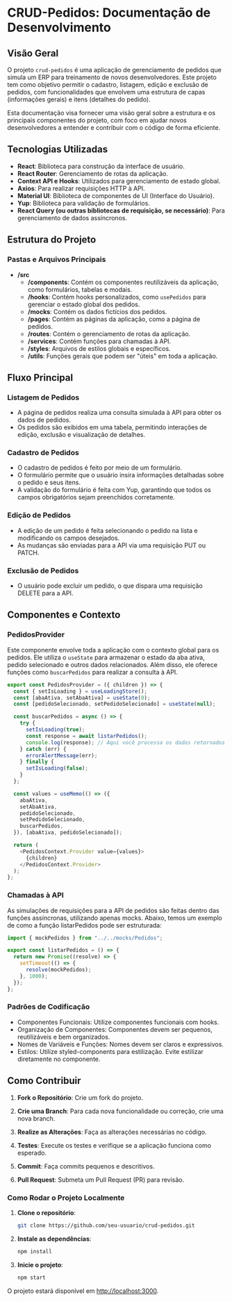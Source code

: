 # CRUD-Pedidos: Documentação de Desenvolvimento

## Visão Geral

O projeto `crud-pedidos` é uma aplicação de gerenciamento de pedidos que simula um ERP para treinamento de novos desenvolvedores. Este projeto tem como objetivo permitir o cadastro, listagem, edição e exclusão de pedidos, com funcionalidades que envolvem uma estrutura de capas (informações gerais) e itens (detalhes do pedido).

Esta documentação visa fornecer uma visão geral sobre a estrutura e os principais componentes do projeto, com foco em ajudar novos desenvolvedores a entender e contribuir com o código de forma eficiente.

## Tecnologias Utilizadas

- **React**: Biblioteca para construção da interface de usuário.
- **React Router**: Gerenciamento de rotas da aplicação.
- **Context API e Hooks**: Utilizados para gerenciamento de estado global.
- **Axios**: Para realizar requisições HTTP à API.
- **Material UI**: Biblioteca de componentes de UI (Interface do Usuário).
- **Yup**: Biblioteca para validação de formulários.
- **React Query (ou outras bibliotecas de requisição, se necessário)**: Para gerenciamento de dados assíncronos.

## Estrutura do Projeto

### Pastas e Arquivos Principais

- **/src**
  - **/components**: Contém os componentes reutilizáveis da aplicação, como formulários, tabelas e modais.
  - **/hooks**: Contém hooks personalizados, como `usePedidos` para gerenciar o estado global dos pedidos.
  - **/mocks**: Contém os dados fictícios dos pedidos.
  - **/pages**: Contém as páginas da aplicação, como a página de pedidos.
  - **/routes**: Contém o gerenciamento de rotas da aplicação.
  - **/services**: Contém funções para chamadas à API.
  - **/styles**: Arquivos de estilos globais e específicos.
  - **/utils**: Funções gerais que podem ser "úteis" em toda a aplicação.

## Fluxo Principal

### Listagem de Pedidos
- A página de pedidos realiza uma consulta simulada à API para obter os dados de pedidos.
- Os pedidos são exibidos em uma tabela, permitindo interações de edição, exclusão e visualização de detalhes.

### Cadastro de Pedidos
- O cadastro de pedidos é feito por meio de um formulário.
- O formulário permite que o usuário insira informações detalhadas sobre o pedido e seus itens.
- A validação do formulário é feita com Yup, garantindo que todos os campos obrigatórios sejam preenchidos corretamente.

### Edição de Pedidos
- A edição de um pedido é feita selecionando o pedido na lista e modificando os campos desejados.
- As mudanças são enviadas para a API via uma requisição PUT ou PATCH.

### Exclusão de Pedidos
- O usuário pode excluir um pedido, o que dispara uma requisição DELETE para a API.

## Componentes e Contexto

### PedidosProvider

Este componente envolve toda a aplicação com o contexto global para os pedidos. Ele utiliza o `useState` para armazenar o estado da aba ativa, pedido selecionado e outros dados relacionados. Além disso, ele oferece funções como `buscarPedidos` para realizar a consulta à API.

```javascript
export const PedidosProvider = ({ children }) => {
  const { setIsLoading } = useLoadingStore();
  const [abaAtiva, setAbaAtiva] = useState(0);
  const [pedidoSelecionado, setPedidoSelecionado] = useState(null);

  const buscarPedidos = async () => {
    try {
      setIsLoading(true);
      const response = await listarPedidos();
      console.log(response); // Aqui você processa os dados retornados pela API
    } catch (err) {
      errorAlertMessage(err);
    } finally {
      setIsLoading(false);
    }
  };

  const values = useMemo(() => ({
    abaAtiva,
    setAbaAtiva,
    pedidoSelecionado,
    setPedidoSelecionado,
    buscarPedidos,
  }), [abaAtiva, pedidoSelecionado]);

  return (
    <PedidosContext.Provider value={values}>
      {children}
    </PedidosContext.Provider>
  );
};
```

### Chamadas à API

As simulações de requisições para a API de pedidos são feitas dentro das funções assíncronas, utilizando apenas mocks. Abaixo, temos um exemplo de como a função listarPedidos pode ser estruturada:
```javascript
import { mockPedidos } from "../../mocks/Pedidos";

export const listarPedidos = () => {
  return new Promise((resolve) => {
    setTimeout(() => {
      resolve(mockPedidos);
    }, 1000);
  });
};
```

### Padrões de Codificação
- Componentes Funcionais: Utilize componentes funcionais com hooks.
- Organização de Componentes: Componentes devem ser pequenos, reutilizáveis e bem organizados.
- Nomes de Variáveis e Funções: Nomes devem ser claros e expressivos.
- Estilos: Utilize styled-components para estilização. Evite estilizar diretamente no componente.

## Como Contribuir

1. **Fork o Repositório**: Crie um fork do projeto.

2. **Crie uma Branch**: Para cada nova funcionalidade ou correção, crie uma nova branch.

3. **Realize as Alterações**: Faça as alterações necessárias no código.

4. **Testes**: Execute os testes e verifique se a aplicação funciona como esperado.

5. **Commit**: Faça commits pequenos e descritivos.

6. **Pull Request**: Submeta um Pull Request (PR) para revisão.


### Como Rodar o Projeto Localmente

1. **Clone o repositório**:

    ```bash
    git clone https://github.com/seu-usuario/crud-pedidos.git
    ```

2. **Instale as dependências**:

    ```bash
    npm install
    ```

3. **Inicie o projeto**:

    ```bash
    npm start
    ```

O projeto estará disponível em [http://localhost:3000](http://localhost:3000).
